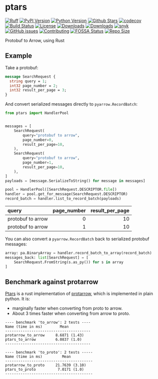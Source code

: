 # ptars

[![Ruff][ruff-image]][ruff-url]
[![PyPI Version][pypi-image]][pypi-url]
[![Python Version][versions-image]][versions-url]
[![Github Stars][stars-image]][stars-url]
[![codecov][codecov-image]][codecov-url]
[![Build Status][build-image]][build-url]
[![License][license-image]][license-url]
[![Downloads][downloads-image]][downloads-url]
[![Downloads][downloads-month-image]][downloads-month-url]
[![snyk][snyk-image]][snyk-url]
[![GitHub issues][github-issues-image]][github-issues-url]
[![Contributing][contributing-image]][contributing-url]
[![FOSSA Status][fossa-image]][fossa-url]
[![Repo Size][repo-size-image]][repo-size-url]

Protobuf to Arrow, using Rust

## Example

Take a protobuf:

```protobuf
message SearchRequest {
  string query = 1;
  int32 page_number = 2;
  int32 result_per_page = 3;
}
```

And convert serialized messages directly to `pyarrow.RecordBatch`:

```python
from ptars import HandlerPool


messages = [
    SearchRequest(
        query="protobuf to arrow",
        page_number=0,
        result_per_page=10,
    ),
    SearchRequest(
        query="protobuf to arrow",
        page_number=1,
        result_per_page=10,
    ),
]
payloads = [message.SerializeToString() for message in messages]

pool = HandlerPool([SearchRequest.DESCRIPTOR.file])
handler = pool.get_for_message(SearchRequest.DESCRIPTOR)
record_batch = handler.list_to_record_batch(payloads)
```

| query             |   page_number |   result_per_page |
|:------------------|--------------:|------------------:|
| protobuf to arrow |             0 |                10 |
| protobuf to arrow |             1 |                10 |

You can also convert a `pyarrow.RecordBatch` back to serialized protobuf messages:

```python
array: pa.BinaryArray = handler.record_batch_to_array(record_batch)
messages_back: list[SearchRequest] = [
    SearchRequest.FromString(s.as_py()) for s in array
]
```

## Benchmark against protarrow

[Ptars](https://github.com/0x26res/ptars) is a rust implementation of
[protarrow](https://github.com/tradewelltech/protarrow),
which is implemented in plain python.
It is:

- marginally faster when converting from proto to arrow.
- About 3 times faster when converting from arrow to proto.

```benchmark
---- benchmark 'to_arrow': 2 tests ----
Name (time in ms)        Mean          
---------------------------------------
protarrow_to_arrow     8.6871 (1.43)   
ptars_to_arrow         6.0837 (1.0)    
---------------------------------------

---- benchmark 'to_proto': 2 tests -----
Name (time in ms)         Mean          
----------------------------------------
protarrow_to_proto     21.7639 (3.10)   
ptars_to_proto          7.0171 (1.0)    
----------------------------------------
```

[pypi-image]: https://img.shields.io/pypi/v/ptars
[pypi-url]: https://pypi.org/project/ptars/
[build-image]: https://github.com/0x26res/ptars/actions/workflows/ci.yaml/badge.svg
[build-url]: https://github.com/0x26res/ptars/actions/workflows/ci.yaml
[stars-image]: https://img.shields.io/github/stars/0x26res/ptars
[stars-url]: https://github.com/0x26res/ptars
[versions-image]: https://img.shields.io/pypi/pyversions/ptars
[versions-url]: https://pypi.org/project/ptars/
[license-image]: http://img.shields.io/:license-Apache%202-blue.svg
[license-url]: https://github.com/0x26res/ptars/blob/master/LICENSE
[codecov-image]: https://codecov.io/gh/0x26res/ptars/branch/master/graph/badge.svg?token=XMFH27IL70
[codecov-url]: https://codecov.io/gh/0x26res/ptars
[downloads-image]: https://pepy.tech/badge/ptars
[downloads-url]: https://static.pepy.tech/badge/ptars
[downloads-month-image]: https://pepy.tech/badge/ptars/month
[downloads-month-url]: https://static.pepy.tech/badge/ptars/month
[snyk-image]: https://snyk.io/advisor/python/ptars/badge.svg
[snyk-url]: https://snyk.io/advisor/python/ptars
[ruff-image]: https://img.shields.io/endpoint?url=https://raw.githubusercontent.com/astral-sh/ruff/main/assets/badge/v2.json
[ruff-url]: https://github.com/astral-sh/ruff
[repo-size-url]: https://img.shields.io/github/repo-size/0x26res/ptars
[repo-size-image]: https://img.shields.io/github/repo-size/0x26res/ptars
[github-issues-image]: https://img.shields.io/badge/issue_tracking-github-blue.svg
[github-issues-url]: https://github.com/0x26res/ptars/issues
[contributing-image]: https://img.shields.io/badge/PR-Welcome-%23FF8300.svg?
[contributing-url]: https://github.com/0x26res/ptars/blob/main/DEVELOPMENT.md
[fossa-image]: https://app.fossa.com/api/projects/git%2Bgithub.com%2F0x26res%2Fptars.svg?type=shield
[fossa-url]: https://app.fossa.com/projects/git%2Bgithub.com%2F0x26res%2ptars?ref=badge_shield

